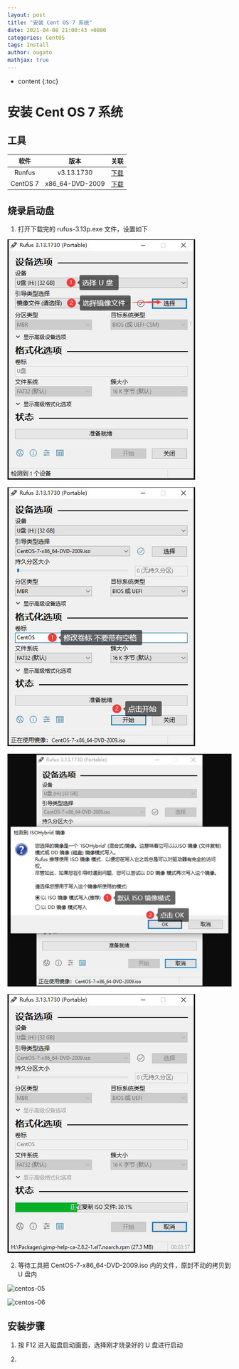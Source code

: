 ```yaml
---
layout: post
title: "安装 Cent OS 7 系统"
date: 2021-04-08 21:00:43 +0800
categories: CentOS
tags: Install
author: ougato
mathjax: true
---
```


* content
{:toc}




# 安装 Cent OS 7 系统

## 工具

|软件|版本|关联|
|:--:|:--:|:--:|
|Runfus|v3.13.1730|[下载](../file/rufus-3.13p.exe)|
|CentOS 7|x86_64-DVD-2009|[下载](http://mirrors.aliyun.com/centos/7/isos/x86_64/CentOS-7-x86_64-DVD-2009.iso)|

## 烧录启动盘

1. 打开下载完的 rufus-3.13p.exe 文件，设置如下

![centos-01](../_image/centos/centos-01.jpg)

![centos-02](../_image/centos/centos-02.jpg)

![centos-03](../_image/centos/centos-03.jpg)

![centos-04](../_image/centos/centos-04.jpg)

2. 等待工具把 CentOS-7-x86_64-DVD-2009.iso 内的文件，原封不动的拷贝到 U 盘内

![centos-05](../_image/centos/centos-05.jpg)

![centos-06](../_image/centos/centos-06.jpg)

## 安装步骤

1. 按 F12 进入磁盘启动画面，选择刚才烧录好的 U 盘进行启动

2.